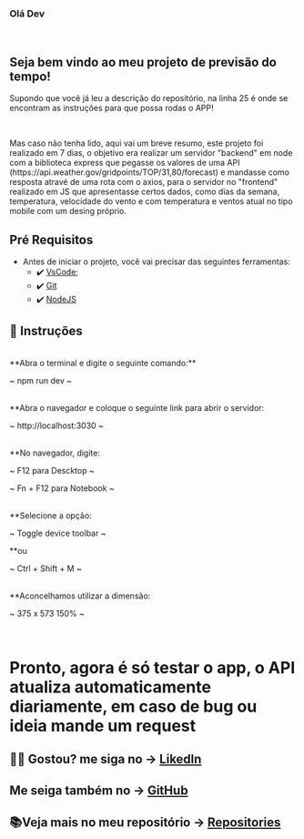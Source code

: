 ### Olá Dev

<br>

## Seja bem vindo ao meu projeto de previsão do tempo!


<p>Supondo que você já leu a descrição do repositório, na linha 25 é onde se encontram as instruções para que possa rodas o APP!</p>
<br>
<p>Mas caso não tenha lido, aqui vai um breve resumo, este projeto foi realizado em 7 dias, o objetivo era realizar um servidor "backend" em node com a biblioteca express que pegasse os valores de uma API (https://api.weather.gov/gridpoints/TOP/31,80/forecast) e mandasse como resposta atravé de uma rota com o axios, para o servidor no "frontend" realizado em JS que apresentasse certos dados, como dias da semana, temperatura, velocidade do vento e com temperatura e ventos atual no tipo mobile com um desing próprio.
<br>

##  Pré Requisitos
 - Antes de iniciar o projeto, você vai precisar das seguintes ferramentas: 
    - ✔️ [VsCode](https://code.visualstudio.com/download);
    - ✔️ [Git](https://git-scm.com/)
    - ✔️ [NodeJS](https://nodejs.org/en/download/)
 
## 📄 Instruções
 <br>
 **Abra o terminal e digite o seguinte comando:**
 <p>~ npm run dev ~</p>
 <br>
 **Abra o navegador e coloque o seguinte link para abrir o servidor:
 <p>~ http://localhost:3030 ~</p>
 <br> 
 **No navegador, digite:
 <p>~ F12 para Descktop ~</p>
 <p>~ Fn + F12 para Notebook ~</p>
 <br>
 **Selecione a opção:
 <p>~ Toggle device toolbar ~</p>
 **ou
 <p>~ Ctrl + Shift + M ~</p>
 <br>
 **Aconcelhamos utilizar a dimensão:
 <p>~ 375 x 573 150% ~</p>
 <br>
 
 <h1> Pronto, agora é só testar o app, o API atualiza automaticamente diariamente, em caso de bug ou ideia mande um request </h1>
 
 ## 🐱‍👤 Gostou? me siga no -> [Likedln](https://www.linkedin.com/in/victorgnascimento/)
 ## Me seiga também no -> [GitHub](https://github.com/victorgabrielnascimento)
 ## 📚Veja mais no meu repositório -> [Repositories](https://github.com/victorgabrielnascimento?tab=repositories)

